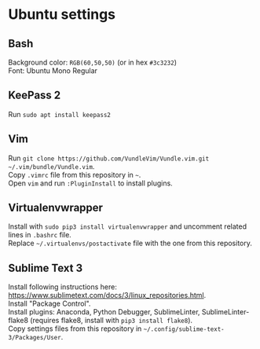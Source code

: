 # Ubuntu settings

## Bash
Background color: `RGB(60,50,50)` (or in hex `#3c3232`)  
Font: Ubuntu Mono Regular

## KeePass 2
Run `sudo apt install keepass2`

## Vim
Run `git clone https://github.com/VundleVim/Vundle.vim.git ~/.vim/bundle/Vundle.vim`.  
Copy `.vimrc` file from this repository in `~`.  
Open `vim` and run `:PluginInstall` to install plugins.

## Virtualenvwrapper
Install with `sudo pip3 install virtualenvwrapper` and uncomment related lines in `.bashrc` file.  
Replace `~/.virtualenvs/postactivate` file with the one from this repository.

## Sublime Text 3
Install following instructions here: https://www.sublimetext.com/docs/3/linux_repositories.html.  
Install "Package Control".  
Install plugins: Anaconda, Python Debugger, SublimeLinter, SublimeLinter-flake8 (requires flake8, install with `pip3 install flake8`).  
Copy settings files from this repository in `~/.config/sublime-text-3/Packages/User`.
